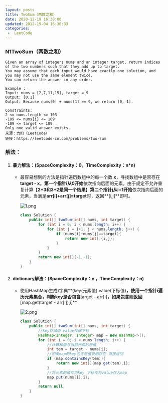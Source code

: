 ```yaml
---
layout: posts
title: TwoSum（两数之和）
date: 2020-12-19 16:30:00
updated: 2012-19-04 16:30:33
categories: 
 -  LeetCode
---
```


### N1TwoSum（两数之和）

```text
Given an array of integers nums and an integer target, return indices of the two numbers such that they add up to target.
You may assume that each input would have exactly one solution, and you may not use the same element twice.
You can return the answer in any order.

Example :
Input: nums = [2,7,11,15], target = 9
Output: [0,1]
Output: Because nums[0] + nums[1] == 9, we return [0, 1].

Constraints:
2 <= nums.length <= 103
-109 <= nums[i] <= 109
-109 <= target <= 109
Only one valid answer exists.
来源：力扣（LeetCode）
链接：https://leetcode-cn.com/problems/two-sum
```

### 解法：

1. #### 暴力解法：(SpaceComplexity：0，TimeComplexity：n*n)

   - 最容易想到的方法是指针遍历数组中的每一个数 **x**，寻找数组中是否存在 **target - x**。**第一个指针i从0开始**依次指向后面的元素，由于规定不允许重复计算【**2+3和3+2是同一个结果**】**第二个指针j从i+1开始**依次指向后面的元素，当满足**arr[i]+arr[j]=target**时，返回**[i,j]**即可。

     

     ![1.png](https://i.loli.net/2020/12/18/CNa5ixHpFBtcjIZ.png)

     

     ```java
     class Solution {
         public int[] twoSum(int[] nums, int target) {
             for (int i = 0; i < nums.length; i++) {
                 for (int j = i+1; j < nums.length; j++) {
                     if (nums[i]+nums[j]==target){
                         return new int[]{i,j};
                     }
                 }
             }
             return new int[]{-1,-1};
         }
     }
     ```

1. #### dictionary解法：(SpaceComplexity：n ，TimeComplexity：n)

   - 使用HashMap生成)字典**(key(元素值):value(下标值)**，**使用一个指针i**遍历元素集合，判断key是否包含**target - arr[i]**，如果包含则返回**[map.get(target - arr[i]),i]**

     ![2.png](https://i.loli.net/2020/12/18/j6By9cGrKX5NZYE.png)

     

     ```java
     class Solution {
         public int[] twoSum(int[] nums, int target) {
             //key存储值 value存储下标
             HashMap<Integer, Integer> map = new HashMap<>();
             for (int i = 0; i < nums.length; i++) {
                 //计算和值与当前元素的差值
                 int tem = target - nums[i];
                 //如果map的key包含差值说明存在 直接返回
                 if (map.containsKey(tem)){
                     return new int[]{map.get(tem),i};
                 }
                 //将元素的值作为key 下标作为value存入map
                 map.put(nums[i],i);
             }
             return null;
         }
     }
     ```

